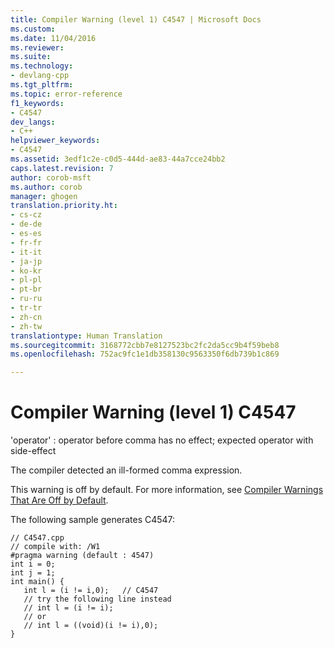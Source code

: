 ```yaml
---
title: Compiler Warning (level 1) C4547 | Microsoft Docs
ms.custom: 
ms.date: 11/04/2016
ms.reviewer: 
ms.suite: 
ms.technology:
- devlang-cpp
ms.tgt_pltfrm: 
ms.topic: error-reference
f1_keywords:
- C4547
dev_langs:
- C++
helpviewer_keywords:
- C4547
ms.assetid: 3edf1c2e-c0d5-444d-ae83-44a7cce24bb2
caps.latest.revision: 7
author: corob-msft
ms.author: corob
manager: ghogen
translation.priority.ht:
- cs-cz
- de-de
- es-es
- fr-fr
- it-it
- ja-jp
- ko-kr
- pl-pl
- pt-br
- ru-ru
- tr-tr
- zh-cn
- zh-tw
translationtype: Human Translation
ms.sourcegitcommit: 3168772cbb7e8127523bc2fc2da5cc9b4f59beb8
ms.openlocfilehash: 752ac9fc1e1db358130c9563350f6db739b1c869

---
```

# Compiler Warning (level 1) C4547
'operator' : operator before comma has no effect; expected operator with side-effect  
  
 The compiler detected an ill-formed comma expression.  
  
 This warning is off by default. For more information, see [Compiler Warnings That Are Off by Default](../../preprocessor/compiler-warnings-that-are-off-by-default.md).  
  
 The following sample generates C4547:  
  
```  
// C4547.cpp  
// compile with: /W1  
#pragma warning (default : 4547)  
int i = 0;  
int j = 1;  
int main() {  
   int l = (i != i,0);   // C4547  
   // try the following line instead  
   // int l = (i != i);  
   // or  
   // int l = ((void)(i != i),0);  
}  
```


<!--HONumber=Jan17_HO1-->


